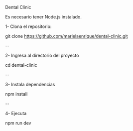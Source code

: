 Dental Clinic

Es necesario tener Node.js instalado.

1- Clona el repositorio:

git clone https://github.com/marielaenrique/dental-clinic.git

--

2- Ingresa al directorio del proyecto

cd dental-clinic

--

3- Instala dependencias

npm install

--

4- Ejecuta

npm run dev